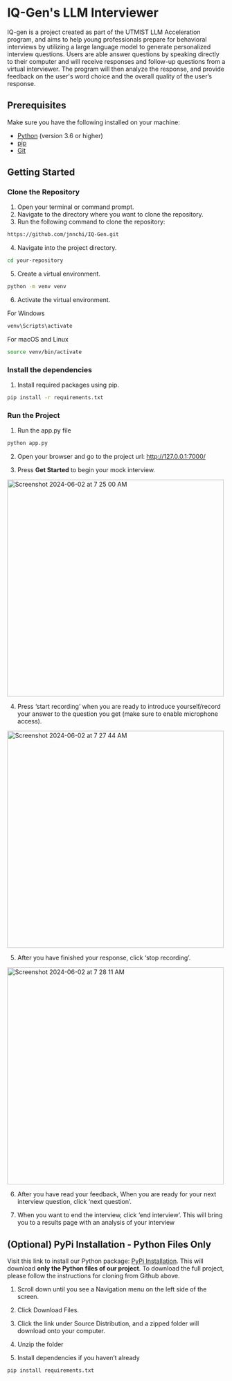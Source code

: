 # IQ-Gen's LLM Interviewer
IQ-gen is a project created as part of the UTMIST LLM Acceleration program, and aims to help young professionals prepare for behavioral interviews by utilizing a large language model to generate personalized interview questions. Users are able answer questions by speaking directly to their computer and will receive responses and follow-up questions from a virtual interviewer. The program will then analyze the response, and provide feedback on the user's word choice and the overall quality of the user’s response.

## Prerequisites

Make sure you have the following installed on your machine:
- [Python](https://www.python.org/downloads/) (version 3.6 or higher)
- [pip](https://pip.pypa.io/en/stable/installation/)
- [Git](https://git-scm.com/book/en/v2/Getting-Started-Installing-Git)

## Getting Started

### Clone the Repository

1. Open your terminal or command prompt.
2. Navigate to the directory where you want to clone the repository.
3. Run the following command to clone the repository:

```sh
https://github.com/jnnchi/IQ-Gen.git
```

4. Navigate into the project directory.

```sh
cd your-repository
```

5. Create a virtual environment.

```sh
python -m venv venv
```

6. Activate the virtual environment.

For Windows
```sh
venv\Scripts\activate
```

For macOS and Linux
```sh
source venv/bin/activate
```

### Install the dependencies

1. Install required packages using pip.
```sh
pip install -r requirements.txt
```

### Run the Project

1. Run the app.py file
```sh
python app.py
```

2. Open your browser and go to the project url: http://127.0.0.1:7000/ 

3. Press **Get Started** to begin your mock interview.
<img width="500" alt="Screenshot 2024-06-02 at 7 25 00 AM" src="https://github.com/jnnchi/IQ-Gen/assets/70595899/10028a71-2dad-4934-80ed-38dd83fea8c2">

4. Press ‘start recording’ when you are ready to introduce yourself/record your answer to the question you get (make sure to enable microphone access).
<img width="500" alt="Screenshot 2024-06-02 at 7 27 44 AM" src="https://github.com/jnnchi/IQ-Gen/assets/70595899/98a2507a-5b46-49cd-8c6c-90d2160ee926">

5. After you have finished your response, click ‘stop recording’. 
<img width="500" alt="Screenshot 2024-06-02 at 7 28 11 AM" src="https://github.com/jnnchi/IQ-Gen/assets/70595899/eaa71554-ab24-44ae-9a58-469c4721b408">

6. After you have read your feedback, When you are ready for your next interview question, click ‘next question’.

7. When you want to end the interview, click ‘end interview’. This will bring you to a results page with an analysis of your interview

## (Optional) PyPi Installation - Python Files Only
Visit this link to install our Python package: [PyPi Installation](https://test.pypi.org/project/LLM-interviewer/0.0.2/). This will download **only the Python files of our project**. To download the full project, please follow the instructions for cloning from Github above.

1. Scroll down until you see a Navigation menu on the left side of the screen. 

2. Click Download Files.

3. Click the link under Source Distribution, and a zipped folder will download onto your computer.

4. Unzip the folder

5. Install dependencies if you haven’t already
```sh
pip install requirements.txt 
```

